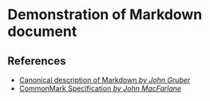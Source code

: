# Demonstration of Markdown document

## References
+ [Canonical description of Markdown _by *John Gruber*_](http://daringfireball.net/projects/markdown/)
+ [CommonMark Specification _by *John MacFarlane*_](http://spec.commonmark.org/0.27/)
